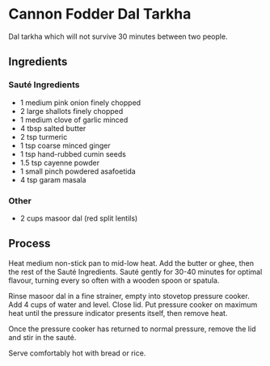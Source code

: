 # Cannon Fodder Dal Tarkha
Dal tarkha which will not survive 30 minutes between two people.

## Ingredients
### Sauté Ingredients
 - 1 medium pink onion  finely chopped
 - 2 large shallots  finely chopped
 - 1 medium clove of garlic  minced
 - 4 tbsp  salted butter
 - 2 tsp  turmeric
 - 1 tsp  coarse minced ginger
 - 1 tsp  hand-rubbed cumin seeds
 - 1.5 tsp  cayenne powder
 - 1 small pinch  powdered asafoetida
 - 4 tsp  garam masala

### Other
 - 2 cups  masoor dal (red split lentils)

## Process

Heat medium non-stick pan to mid-low heat.
Add the butter or ghee, then the rest of the Sauté Ingredients.
Sauté gently for 30-40 minutes for optimal flavour, turning every so
often with a wooden spoon or spatula.

Rinse masoor dal in a fine strainer, empty into stovetop pressure cooker.
Add 4 cups of water and level. Close lid.
Put pressure cooker on maximum heat until the
pressure indicator presents itself, then remove heat.


Once the pressure cooker has returned to normal pressure,
remove the lid and stir in the sauté.

Serve comfortably hot with bread or rice.
